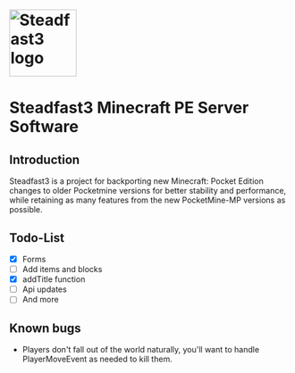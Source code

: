 #  <img src="https://github.com/MFDGaming/PocketMine-Steadfast3/blob/master/Steadfast3.png" alt="Steadfast3 logo" title="Aimeos" align="center" height="120" />
# Steadfast3 Minecraft PE Server Software

## Introduction

Steadfast3 is a project for backporting new Minecraft: Pocket Edition changes to older Pocketmine versions for better stability and performance, while retaining as many features from the new PocketMine-MP versions as possible.

## Todo-List

- [x] Forms
- [ ] Add items and blocks
- [x] addTitle function
- [ ] Api updates
- [ ] And more

## Known bugs

- Players don't fall out of the world naturally, you'll want to handle PlayerMoveEvent as needed to kill them.





